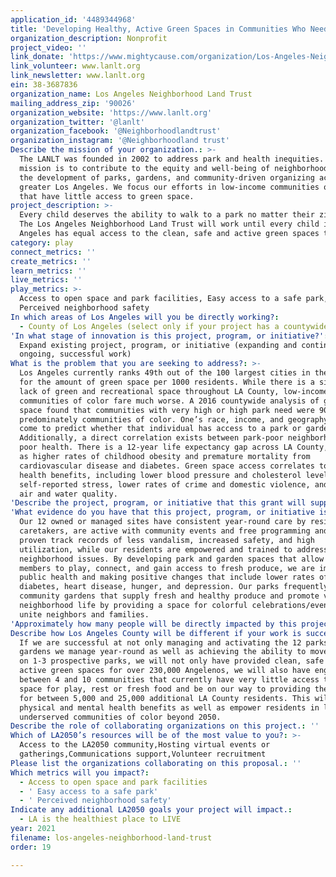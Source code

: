 ```yaml
---
application_id: '4489344968'
title: 'Developing Healthy, Active Green Spaces in Communities Who Need It Most'
organization_description: Nonprofit
project_video: ''
link_donate: 'https://www.mightycause.com/organization/Los-Angeles-Neighborhood-Land-Trust'
link_volunteer: www.lanlt.org
link_newsletter: www.lanlt.org
ein: 38-3687836
organization_name: Los Angeles Neighborhood Land Trust
mailing_address_zip: '90026'
organization_website: 'https://www.lanlt.org'
organization_twitter: '@lanlt'
organization_facebook: '@Neighborhoodlandtrust'
organization_instagram: '@Neighborhoodland trust'
Describe the mission of your organization.: >-
  The LANLT was founded in 2002 to address park and health inequities. Our
  mission is to contribute to the equity and well-being of neighborhoods through
  the development of parks, gardens, and community-driven organizing across
  greater Los Angeles. We focus our efforts in low-income communities of color
  that have little access to green space. 
project_description: >-
  Every child deserves the ability to walk to a park no matter their zip code.
  The Los Angeles Neighborhood Land Trust will work until every child in Los
  Angeles has equal access to the clean, safe and active green spaces they need.
category: play
connect_metrics: ''
create_metrics: ''
learn_metrics: ''
live_metrics: ''
play_metrics: >-
  Access to open space and park facilities, Easy access to a safe park,
  Perceived neighborhood safety
In which areas of Los Angeles will you be directly working?:
  - County of Los Angeles (select only if your project has a countywide benefit)
'In what stage of innovation is this project, program, or initiative?': >-
  Expand existing project, program, or initiative (expanding and continuing
  ongoing, successful work)
What is the problem that you are seeking to address?: >-
  Los Angeles currently ranks 49th out of the 100 largest cities in the country
  for the amount of green space per 1000 residents. While there is a significant
  lack of green and recreational space throughout LA County, low-income
  communities of color fare much worse. A 2016 countywide analysis of green
  space found that communities with very high or high park need were 90%
  predominately communities of color. One’s race, income, and geography have
  come to predict whether that individual has access to a park or garden.
  Additionally, a direct correlation exists between park-poor neighborhoods and
  poor health. There is a 12-year life expectancy gap across LA County, as well
  as higher rates of childhood obesity and premature mortality from
  cardiovascular disease and diabetes. Green space access correlates to public
  health benefits, including lower blood pressure and cholesterol levels, lower
  self-reported stress, lower rates of crime and domestic violence, and improved
  air and water quality.
'Describe the project, program, or initiative that this grant will support to address the problem identified.': "A grant from LA 2050 will help LANLT engage and move forward 1-3 prospective projects in underserved communities in LA County while maintaining and activating the 12 parks and gardens we manage year-round. \t Core to the LANLT's mission and key to its successful model are the equally important pillars of organizing, design and development, and stewardship. The first phase of a new park, garden or renovation project always starts with deep community engagement and stakeholder involvement, where residents help to identify spaces and envision the projects by identifying their priorities. Through door-to-door outreach, workshops, focus groups, park-based events, and monthly meetings, we develop not only residents who engage in their own neighborhood vision, but resident leaders who take pride and steward their open spaces.   Key to our successful model is our Park and Garden Stewardship Program, which engages local community residents to be the caretakers of their neighborhood greenspaces. This unique approach to operating, maintaining and activating our parks and gardens fosters both community ownership and economic development. LANLT Stewards help to ensure that our sites are clean and safe so that they can continue to serve as welcoming community spaces promoting mental wellbeing and healthy lifestyles.  Our sites have proven track records of less vandalism, increased safety, and high utilization, while our residents are empowered and trained to address neighborhood issues."
'What evidence do you have that this project, program, or initiative is or will be successful, and how will you define and measure success?': >-
  Our 12 owned or managed sites have consistent year-round care by resident
  caretakers, are active with community events and free programming and have
  proven track records of less vandalism, increased safety, and high
  utilization, while our residents are empowered and trained to address
  neighborhood issues. By developing park and garden spaces that allow community
  members to play, connect, and gain access to fresh produce, we are impacting
  public health and making positive changes that include lower rates of obesity,
  diabetes, heart disease, hunger, and depression. Our parks frequently include
  community gardens that supply fresh and healthy produce and promote vibrant
  neighborhood life by providing a space for colorful celebrations/events that
  unite neighbors and families. 
'Approximately how many people will be directly impacted by this project, program, or initiative?': '255000'
Describe how Los Angeles County will be different if your work is successful.: >-
  If we are successful at not only managing and activating the 12 parks and
  gardens we manage year-round as well as achieving the ability to move forward
  on 1-3 prospective parks, we will not only have provided clean, safe and
  active green spaces for over 230,000 Angelenos, we will also have engaged
  between 4 and 10 communities that currently have very little access to green
  space for play, rest or fresh food and be on our way to providing these spaces
  for between 5,000 and 25,000 additional LA County residents. This will provide
  physical and mental health benefits as well as empower residents in long
  underserved communities of color beyond 2050.
Describe the role of collaborating organizations on this project.: ''
Which of LA2050’s resources will be of the most value to you?: >-
  Access to the LA2050 community,Hosting virtual events or
  gatherings,Communications support,Volunteer recruitment
Please list the organizations collaborating on this proposal.: ''
Which metrics will you impact?:
  - Access to open space and park facilities
  - ' Easy access to a safe park'
  - ' Perceived neighborhood safety'
Indicate any additional LA2050 goals your project will impact.:
  - LA is the healthiest place to LIVE
year: 2021
filename: los-angeles-neighborhood-land-trust
order: 19

---
```

